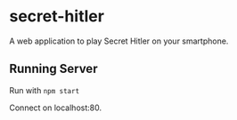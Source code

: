 # secret-hitler
A web application to play Secret Hitler on your smartphone.

## Running Server
Run with `npm start`

Connect on localhost:80.
